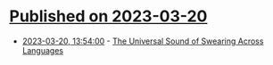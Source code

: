 # [Published on 2023-03-20](index.md)

* [2023-03-20, 13:54:00](https://soylentnews.org/article.pl?sid=23/03/19/1321256&from=rss) - [The Universal Sound of Swearing Across Languages](https://soylentnews.org/article.pl?sid=23/03/19/1321256&from=rss)
